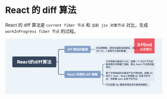 # React 的 diff 算法

React 的 diff 算法是 `current fiber 节点` 和 `当前 jsx 对象节点` 对比，生成 `workInProgress fiber 节点` 的过程。

<img src="../../思维导图/React的diff算法.png">
